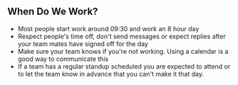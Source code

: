 ## When Do We Work?

* Most people start work around 09:30 and work an 8 hour day
* Respect people's time off, don't send messages or expect replies after your team mates have signed off for the day
* Make sure your team knows if you're not working. Using a calendar is a good way to communicate this
* If a team has a regular standup scheduled you are expected to attend or to let the team know in advance that you can't make it that day.

